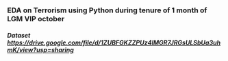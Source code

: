 ### EDA on Terrorism using Python during tenure of 1 month of LGM VIP october
##### Dataset https://drive.google.com/file/d/1ZUBFGKZZPUz4lMGR7JRGsULSbUa3uhmK/view?usp=sharing
